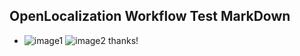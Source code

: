 ## OpenLocalization Workflow Test MarkDown
* ![image1](.\64f332b1-6221-450f-8717-848faa420c13.PNG)   ![image2](.\7b8fe035-ae21-4bea-8dc2-338b9b5961e0.png) 
thanks!